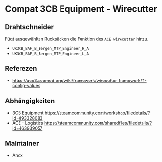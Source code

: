 # Compat 3CB Equipment - Wirecutter

## Drahtschneider

Fügt ausgewählten Rucksäcken die Funktion des `ACE_wirecutter` hinzu.

- `UK3CB_BAF_B_Bergen_MTP_Engineer_H_A`
- `UK3CB_BAF_B_Bergen_MTP_Engineer_L_A`

## Referezen

- <https://ace3.acemod.org/wiki/framework/wirecutter-framework#1-config-values>

## Abhängigkeiten

- 3CB Equipment <https://steamcommunity.com/workshop/filedetails/?id=893328083>
- ACE - Logistics <https://steamcommunity.com/sharedfiles/filedetails/?id=463939057>

## Maintainer

- Andx
